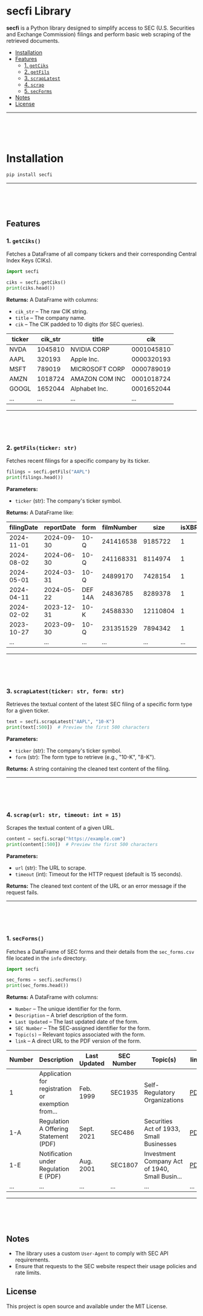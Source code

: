 # **secfi Library**
**secfi** is a Python library designed to simplify access to SEC (U.S. Securities and Exchange Commission) filings and perform basic web scraping of the retrieved documents.

- [Installation](#installation)
- [Features](#features)
  - [1. `getCiks`](#1-getciks)
  - [2. `getFils`](#2-getfils)
  - [3. `scrapLatest`](#3-scraplatest)
  - [4. `scrap`](#4-scrap)
  - [5. `secForms`](#5-secforms)
- [Notes](#notes)
- [License](#license)

---
<br><br><br>


# Installation

```bash
pip install secfi
```
---
<br><br><br>



## Features

### <a name="1-getciks"></a>1. `getCiks()`
Fetches a DataFrame of all company tickers and their corresponding Central Index Keys (CIKs).

```python
import secfi

ciks = secfi.getCiks()
print(ciks.head())
```

**Returns:**
A DataFrame with columns:
- `cik_str` – The raw CIK string.
- `title` – The company name.
- `cik` – The CIK padded to 10 digits (for SEC queries).

| ticker | cik_str  | title                        | cik        |
|--------|----------|------------------------------|------------|
| NVDA   | 1045810  | NVIDIA CORP                 | 0001045810 |
| AAPL   | 320193   | Apple Inc.                  | 0000320193 |
| MSFT   | 789019   | MICROSOFT CORP              | 0000789019 |
| AMZN   | 1018724  | AMAZON COM INC              | 0001018724 |
| GOOGL  | 1652044  | Alphabet Inc.               | 0001652044 |
| ...    | ...      | ...                          | ...        |

---
<br><br><br>



### <a name="2-getfils"></a>2. `getFils(ticker: str)`
Fetches recent filings for a specific company by its ticker.

```python
filings = secfi.getFils("AAPL")
print(filings.head())
```

**Parameters:**
- `ticker` (str): The company's ticker symbol.

**Returns:**
A DataFrame like:

| filingDate | reportDate | form    | filmNumber | size    | isXBRL | url                                           |
|------------|------------|---------|------------|---------|--------|-----------------------------------------------|
| 2024-11-01 | 2024-09-30 | 10-Q    | 241416538  | 9185722 | 1      | sec.gov/Archives/edgar/data/0001018724-24-000161... |
| 2024-08-02 | 2024-06-30 | 10-Q    | 241168331  | 8114974 | 1      | sec.gov/Archives/edgar/data/0001018724-24-000130... |
| 2024-05-01 | 2024-03-31 | 10-Q    | 24899170   | 7428154 | 1      | sec.gov/Archives/edgar/data/0001018724-24-000083... |
| 2024-04-11 | 2024-05-22 | DEF 14A | 24836785   | 8289378 | 1      | sec.gov/Archives/edgar/data/0001104659-24-045910... |
| 2024-02-02 | 2023-12-31 | 10-K    | 24588330   | 12110804| 1      | sec.gov/Archives/edgar/data/0001018724-24-000008... |
| 2023-10-27 | 2023-09-30 | 10-Q    | 231351529  | 7894342 | 1      | sec.gov/Archives/edgar/data/0001018724-23-000018... |
| ...        | ...        | ...     | ...        | ...     | ...    | ...                                           |

---
<br><br><br>



### <a name="3-scraplatest"></a>3. `scrapLatest(ticker: str, form: str)`
Retrieves the textual content of the latest SEC filing of a specific form type for a given ticker.

```python
text = secfi.scrapLatest("AAPL", "10-K")
print(text[:500])  # Preview the first 500 characters
```

**Parameters:**
- `ticker` (str): The company's ticker symbol.
- `form` (str): The form type to retrieve (e.g., "10-K", "8-K").

**Returns:**
A string containing the cleaned text content of the filing.

---
<br><br><br>




### <a name="4-scrap"></a>4. `scrap(url: str, timeout: int = 15)`
Scrapes the textual content of a given URL.

```python
content = secfi.scrap("https://example.com")
print(content[:500])  # Preview the first 500 characters
```

**Parameters:**
- `url` (str): The URL to scrape.
- `timeout` (int): Timeout for the HTTP request (default is 15 seconds).

**Returns:**
The cleaned text content of the URL or an error message if the request fails.

---
<br><br><br>



### <a name="5-secforms"></a>1. `secForms()`
Fetches a DataFrame of SEC forms and their details from the `sec_forms.csv` file located in the `info` directory.

```python
import secfi

sec_forms = secfi.secForms()
print(sec_forms.head())
```

**Returns:**
A DataFrame with columns:
- `Number` – The unique identifier for the form.
- `Description` – A brief description of the form.
- `Last Updated` – The last updated date of the form.
- `SEC Number` – The SEC-assigned identifier for the form.
- `Topic(s)` – Relevant topics associated with the form.
- `link` – A direct URL to the PDF version of the form.

| Number | Description                                        | Last Updated | SEC Number | Topic(s)                                         | link                                      |
|--------|----------------------------------------------------|--------------|------------|------------------------------------------------|------------------------------------------|
| 1      | Application for registration or exemption from... | Feb. 1999    | SEC1935    | Self-Regulatory Organizations                  | [PDF](https://www.sec.gov//files/form1.pdf) |
| 1-A    | Regulation A Offering Statement (PDF)             | Sept. 2021   | SEC486     | Securities Act of 1933, Small Businesses       | [PDF](https://www.sec.gov//files/form1a.pdf) |
| 1-E    | Notification under Regulation E (PDF)             | Aug. 2001    | SEC1807    | Investment Company Act of 1940, Small Busin... | [PDF](https://www.sec.gov//files/form1-e.pdf) |
| ...    | ...                                                | ...          | ...        | ...                                            | ...                                       |

---
<br><br><br>



## Notes
- The library uses a custom `User-Agent` to comply with SEC API requirements.
- Ensure that requests to the SEC website respect their usage policies and rate limits.

## License
This project is open source and available under the MIT License.





